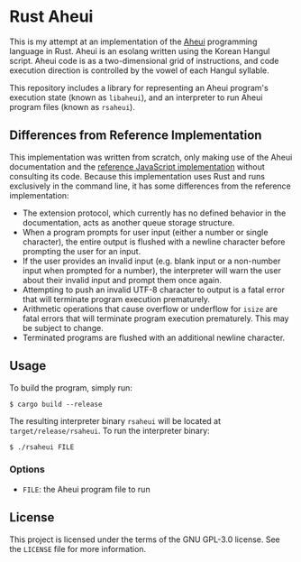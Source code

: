# Rust Aheui
This is my attempt at an implementation of the [Aheui](https://aheui.readthedocs.io/ko/latest/specs.en.html) programming language in Rust. Aheui is an esolang written using the Korean Hangul script. Aheui code is as a two-dimensional grid of instructions, and code execution direction is controlled by the vowel of each Hangul syllable.

This repository includes a library for representing an Aheui program's execution state (known as `libaheui`), and an interpreter to run Aheui program files (known as `rsaheui`).

## Differences from Reference Implementation
This implementation was written from scratch, only making use of the Aheui documentation and the [reference JavaScript implementation](http://aheui.github.io/jsaheui/jsaheui_en.html) without consulting its code. Because this implementation uses Rust and runs exclusively in the command line, it has some differences from the reference implementation:
* The extension protocol, which currently has no defined behavior in the documentation, acts as another queue storage structure.
* When a program prompts for user input (either a number or single character), the entire output is flushed with a newline character before prompting the user for an input.
* If the user provides an invalid input (e.g. blank input or a non-number input when prompted for a number), the interpreter will warn the user about their invalid input and prompt them once again.
* Attempting to push an invalid UTF-8 character to output is a fatal error that will terminate
program execution prematurely.
* Arithmetic operations that cause overflow or underflow for `isize` are fatal errors that will terminate program execution prematurely. This may be subject to change.
* Terminated programs are flushed with an additional newline character.

## Usage
To build the program, simply run:
```console
$ cargo build --release
```

The resulting interpreter binary `rsaheui` will be located at `target/release/rsaheui`. To run the interpreter binary:

```console
$ ./rsaheui FILE
```

### Options
* `FILE`: the Aheui program file to run

## License
This project is licensed under the terms of the GNU GPL-3.0 license. See the `LICENSE` file for more information.
